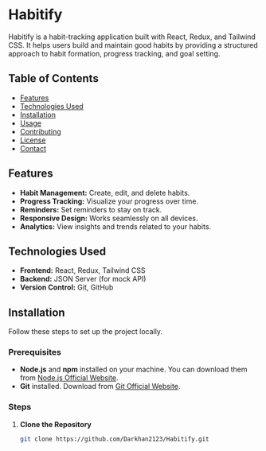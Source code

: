 # Habitify

Habitify is a habit-tracking application built with React, Redux, and Tailwind CSS. It helps users build and maintain good habits by providing a structured approach to habit formation, progress tracking, and goal setting.

## Table of Contents

- [Features](#features)
- [Technologies Used](#technologies-used)
- [Installation](#installation)
- [Usage](#usage)
- [Contributing](#contributing)
- [License](#license)
- [Contact](#contact)

## Features

- **Habit Management:** Create, edit, and delete habits.
- **Progress Tracking:** Visualize your progress over time.
- **Reminders:** Set reminders to stay on track.
- **Responsive Design:** Works seamlessly on all devices.
- **Analytics:** View insights and trends related to your habits.

## Technologies Used

- **Frontend:** React, Redux, Tailwind CSS
- **Backend:** JSON Server (for mock API)
- **Version Control:** Git, GitHub

## Installation

Follow these steps to set up the project locally.

### **Prerequisites**

- **Node.js** and **npm** installed on your machine. You can download them from [Node.js Official Website](https://nodejs.org/).
- **Git** installed. Download from [Git Official Website](https://git-scm.com/downloads).

### **Steps**

1. **Clone the Repository**

   ```bash
   git clone https://github.com/Darkhan2123/Habitify.git
